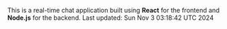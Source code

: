 This is a real-time chat application built using **React** for the frontend and **Node.js** for the backend.
Last updated: Sun Nov  3 03:18:42 UTC 2024
